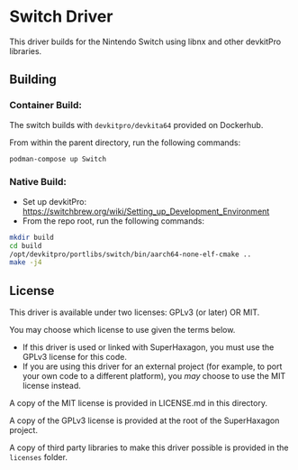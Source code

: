# Switch Driver

This driver builds for the Nintendo Switch using libnx and other devkitPro libraries.

## Building

### Container Build:

The switch builds with `devkitpro/devkita64` provided on Dockerhub.

From within the parent directory, run the following commands:

```bash
podman-compose up Switch
```

### Native Build:

* Set up devkitPro: https://switchbrew.org/wiki/Setting_up_Development_Environment
* From the repo root, run the following commands:

```bash
mkdir build
cd build
/opt/devkitpro/portlibs/switch/bin/aarch64-none-elf-cmake ..
make -j4
```

## License

This driver is available under two licenses: GPLv3 (or later) OR MIT.

You may choose which license to use given the terms below.

* If this driver is used or linked with SuperHaxagon, you must use the GPLv3 license for this code.
* If you are using this driver for an external project (for example, to port your own code to a different platform),
  you _may_ choose to use the MIT license instead.

A copy of the MIT license is provided in LICENSE.md in this directory.

A copy of the GPLv3 license is provided at the root of the SuperHaxagon project.

A copy of third party libraries to make this driver possible is provided in the `licenses` folder.
